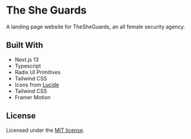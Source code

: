 # The She Guards

A landing page website for TheSheGuards, an all female security agency.

## Built With

- Next.js 13
- Typescript
- Radix UI Primitives
- Tailwind CSS
- Icons from [Lucide](https://lucide.dev)
- Tailwind CSS
- Framer Motion

## License

Licensed under the [MIT license](https://github.com/shadcn/ui/blob/main/LICENSE.md).
